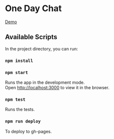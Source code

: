 # One Day Chat

[Demo](https://breakdance.github.io/breakdance/)

## Available Scripts

In the project directory, you can run:

### `npm install`

### `npm start`

Runs the app in the development mode.\
Open [http://localhost:3000](http://localhost:3000) to view it in the browser.

### `npm test`

Runs the tests.

### `npm run deploy`

To deploy to gh-pages.
